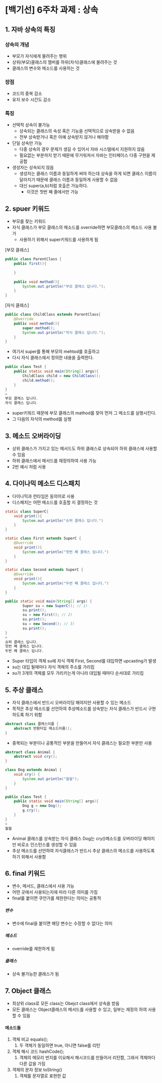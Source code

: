 # [백기선] 6주차 과제 : 상속

## 1. 자바 상속의 특징

### 상속의 개념

- 부모가 자식에게 물려주는 행위
- 상위(부모)클래스의 멤버를 하위(자식)클래스에 물려주는 것
- 클래스의 변수와 메소드를 사용하는 것

### 장점

- 코드의 중복 감소
- 유지 보수 시간도 감소

### 특징

- 선택적 상속이 불가능
  - 상속되는 클래스의 속성 혹은 기능을 선택적으로 상속받을 수 없음
  - 전부 상속받거나 혹은 아예 상속받지 않거나 해야함
- 단일 상속만 가능
  - 다중 상속의 경우 문제가 생길 수 있어서 자바 시스템에서 지원하지 않음
  - 필요없는 부분까지 받기 때문에 무거워져서 자바는 인터페이스 다중 구현을 제공함
- 생성자는 상속되지 않음
  - 생성자는 클래스 이름과 동일하게 써야 하는데 상속을 하게 되면 클래스 이름이 달라지기 때문에 클래스 이름과 동일하게 사용할 수 없음
  - 대신 super(a,b)처럼 호출은 가능하다.
    - 이것은 첫번 째 줄에서만 가능

## 2. spuer 키워드

- 부모를 찾는 키워드
- 자식 클래스가 부모 클래스의 메소드를 override하면 부모클래스의 메소드 사용 불가
  - 사용하기 위해서 super키워드를 사용하게 됨

[부모 클래스]

```java
public class ParentClass {
    public first(){
        
    }
    
    public void method(){
        System.out.println("부모 클래스 입니다.");
    }
}
```

[자식 클래스]

````java
public class ChildClass extends ParentClass{
    @Override
    public void method(){
        super.method();
        System.out.println("자식 클래스 입니다.");
    }
}
````

- 여기서 super를 통해 부모의 mehtod를 호출하고
- 다시 자식 클래스에서 정의한 내용을 출력한다.

```java
public class Test {
    public static void main(String[] args){
        ChildClass child = new ChildClass();
        child.method();
    }
}
>
부모 클래스 입니다.
자식 클래스 입니다.
```

- super키워드 때문에 부모 클래스의 mathod를 찾아 먼저 그 메소드를 실행시킨다.
- 그 다음의 자식의 method를 실행

## 3. 메소드 오버라이딩

- 상위 클래스가 가지고 있는 메서드도 하위 클래스로 상속되어 하위 클래스에 사용할 수 있음
- 하위 클래스에서 메서드를 재정의하여 사용 가능
- 2번 예시 처럼 사용

## 4. 다이나믹 메소드 디스패치

- 다이나믹과 런타임은 동의어로 사용
- 디스패치는 어떤 메소드를 호출할 지 결정하는 것

```java
static class SuperC{
    void print(){
        System.out.println("슈퍼 클래스 입니다.")
    }
}

static class First extends SuperC {
    @Override
    void print(){
        System.out.println("첫번 째 클래스 입니다.")
    } 
}

static class Second extends SuperC {
    @Override
    void print(){
        System.out.println("두번 째 클래스 입니다.")
    } 
}

public static void main(String[] args) {
        Super su = new SuperC(); // 1)
        su.print();
        su = new First(); // 2)
        su.print();
        su = new Second(); // 3)
        su.print();
}
>
슈퍼 클래스 입니다.
첫번 째 클래스 입니다.
두번 째 클래스 입니다.
```

- Super 타입이 객체 su에 자식 객체 First, Second를 대입하면 upcasting가 발생
- su는 대입 될때마다 자식 객체의 주소를 가리킴
- su가 3개의 객체를 모두 가리키는게 아니라 대입될 때마다 순서대로 가리킴

## 5. 추상 클래스

- 자식 클래스에서 반드시 오버라이딩 해야지만 사용할 수 있는 메소드
- 목적은 추상 메소드를 선언하여 추상메소드를 상속받는 자식 클래스가 반드시 구현하도록 하기 위함

```java
abstract class 클래스이름 {
    abstract 반환타입 메소드이름();
}
```

- 중복되는 부분이나 공통적인 부분을 만들어서 자식 클래스는 필요한 부분만 사용

```java
abstract class Animal {
    abstract void cry();
}

class Dog extends Animal {
    void cry() {
        System.out.println("월월");
    }
}

public class Test {
    public static void main(String[] args){
        Dog g = new Dog();
        g.cry();
    }
}
>
월월
```

- Animal 클래스를 상속받는 자식 클래스 Dog는 cry()메소드를 오버라이딩 해야지만 비로소 인스턴스를 생성할 수 있음
- 추상 메소드를 선언하여 자식클래스가 반드시 추상 클래스의 메소드를 사용하도록 하기 위해서 사용함

## 6. final 키워드

- 변수, 메서드, 클래스에서 사용 가능
- 어떤 곳에서 사용되는지에 따라 다른 의미를 가짐
- final를 붙이면 쿠언가를 제한한다는 의미는 공통적

##### 변수

- 변수에 final을 붙이면 해당 변수는 수정할 수 없다는 의미

##### 메소드

- override를 제한하게 됨

##### 클래스

- 상속 불가능한 클래스가 됨

## 7. Object 클래스

- 최상위 class로 모든 class는 Obejct class에서 상속을 받음
- 모든 클래스는 Object클래스의 메서드를 사용할 수 있고, 일부는 재정의 하여 사용할 수 있음

#### 메소드들

1. 객체 비교 equals();
   1.  두 객체가 동일하면 true, 아니면 false를 리턴
2. 객체 해시 코드 hashCode();
   1. 객체의 메모리 번지를 이요해서 해시코드를 만들어서 리턴함, 그래서 객체마다 다른 값을 가짐
3. 객체의 문자 정보 toString()
   1. 객체를 문자열로 표현한 값